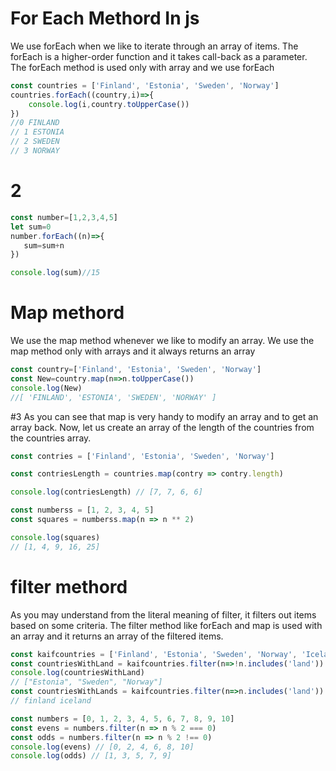  # For Each Methord In js 
We use forEach when we like to iterate through an array of items. The forEach is a higher-order function and it takes call-back as a parameter. The forEach method is used only with array and we use forEach

```jsx
const countries = ['Finland', 'Estonia', 'Sweden', 'Norway']
countries.forEach((country,i)=>{
    console.log(i,country.toUpperCase())
})
//0 FINLAND
// 1 ESTONIA
// 2 SWEDEN
// 3 NORWAY
```

# 2
 ```jsx
const number=[1,2,3,4,5]
let sum=0
number.forEach((n)=>{
    sum=sum+n
})

console.log(sum)//15
```

#  Map methord
We use the map method whenever we like to modify an array. We use the map method only with arrays and it always returns an array
```jsx
const country=['Finland', 'Estonia', 'Sweden', 'Norway']
const New=country.map(n=>n.toUpperCase())
console.log(New)
//[ 'FINLAND', 'ESTONIA', 'SWEDEN', 'NORWAY' ]
```


#3
As you can see that map is very handy to modify an array and to get an array back. Now, let us create an array of the length of the countries from the countries array.
```jsx
const contries = ['Finland', 'Estonia', 'Sweden', 'Norway']

const contriesLength = countries.map(contry => contry.length)

console.log(contriesLength) // [7, 7, 6, 6]

const numberss = [1, 2, 3, 4, 5]
const squares = numberss.map(n => n ** 2)

console.log(squares) 
// [1, 4, 9, 16, 25]
```
# filter methord 
As you may understand from the literal meaning of filter, it filters out items based on some criteria. The filter method like forEach and map is used with an array and it returns an array of the filtered items.
```jsx
const kaifcountries = ['Finland', 'Estonia', 'Sweden', 'Norway', 'Iceland']
const countriesWithLand = kaifcountries.filter(n=>!n.includes('land'))
console.log(countriesWithLand) 
// ["Estonia", "Sweden", "Norway"]
const countriesWithLands = kaifcountries.filter(n=>n.includes('land'))
// finland iceland 
```
```jsx
const numbers = [0, 1, 2, 3, 4, 5, 6, 7, 8, 9, 10]
const evens = numbers.filter(n => n % 2 === 0)
const odds = numbers.filter(n => n % 2 !== 0)
console.log(evens) // [0, 2, 4, 6, 8, 10]
console.log(odds) // [1, 3, 5, 7, 9]
```
